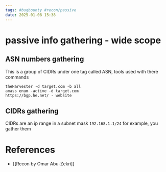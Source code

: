 ```yaml
---
tags: #bugbounty #recon/passive 
date: 2025-01-08 15:38
---
```

# passive info gathering - wide scope
## ASN numbers gathering
This is a group of CIDRs under one tag called ASN, tools used with there commands
```
theHarvester -d target.com -b all
amass enum -active -d target.com
https://bgp.he.net/ - website
```
## CIDRs gathering
CIDRs are an ip range in a subnet mask `192.168.1.1/24` for example, you gather them 


# References
- [[Recon by Omar Abu-Zekri]]
